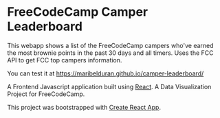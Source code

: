 # FreeCodeCamp Camper Leaderboard

This webapp shows a list of the FreeCodeCamp campers who've earned the most brownie points in the past 30 days and all timers. Uses the FCC API to get FCC top campers information.


You can test it at https://maribelduran.github.io/camper-leaderboard/

A Frontend Javascript application built using [React](https://reactjs.org/). A Data Visualization Project for FreeCodeCamp.

This project was bootstrapped with [Create React App](https://github.com/facebookincubator/create-react-app).

